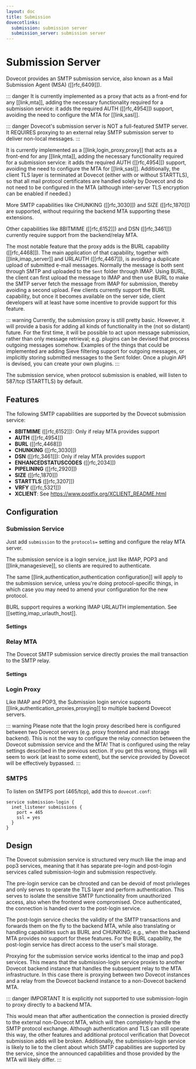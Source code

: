 ```yaml
---
layout: doc
title: Submission
dovecotlinks:
  submission: submission server
  submission_server: submission server
---
```


# Submission Server

Dovecot provides an SMTP submission service, also known as a Mail
Submission Agent (MSA) ([[rfc,6409]]).

::: danger
It is currently implemented as a proxy that acts as a front-end for any
[[link,mta]], adding the necessary functionality required for a submission
service: it adds the required AUTH ([[rfc,4954]]) support, avoiding
the need to configure the MTA for [[link,sasl]].

::: danger
Dovecot's submission server is NOT a full-featured SMTP server. It REQUIRES
proxying to an external relay SMTP submission server to deliver non-local
messages.
:::

It is currently implemented as a [[link,login_proxy,proxy]] that acts as a
front-end for any [[link,mta]], adding the necessary functionality required
for a submission service: it adds the required AUTH ([[rfc,4954]]) support,
avoiding the need to configure the MTA for [[link,sasl]]. Additionally, the
client TLS layer is terminated at Dovecot (either with or without STARTTLS),
so that all mail protocol certificates are handled solely by Dovecot and do
not need to be configured in the MTA (although inter-server TLS encryption
can be enabled if needed.)

More SMTP capabilities like CHUNKING ([[rfc,3030]]) and SIZE ([[rfc,1870]])
are supported, without requiring the backend MTA supporting these extensions.

Other capabilities like 8BITMIME ([[rfc,6152]]) and DSN ([[rfc,3461]])
currently require support from the backend/relay MTA.

The most notable feature that the proxy adds is the BURL capability
([[rfc,4468]]). The main application of that capability, together with
[[link,imap_server]] and URLAUTH ([[rfc,4467]]), is avoiding a duplicate
upload of submitted e-mail messages. Normally the message is both sent
through SMTP and uploaded to the `Sent` folder through IMAP. Using BURL,
the client can first upload the message to IMAP and then use BURL to make
the SMTP server fetch the message from IMAP for submission, thereby
avoiding a second upload. Few clients currently support the BURL
capability, but once it becomes available on the server side, client
developers will at least have some incentive to provide support for
this feature.

::: warning
Currently, the submission proxy is still pretty basic. However, it will
provide a basis for adding all kinds of functionality in the (not so distant)
future. For the first time, it will be possible to act upon message
submission, rather than only message retrieval; e.g. plugins can be devised
that process outgoing messages somehow. Examples of the things that could be
implemented are adding Sieve filtering support for outgoing messages, or
implicitly storing submitted messages to the Sent folder. Once a plugin API
is devised, you can create your own plugins.
:::

The submission service, when protocol submission is enabled, will listen to
587/tcp (STARTTLS) by default.

## Features

The following SMTP capabilities are supported by the Dovecot submission
service:

* **8BITMIME** ([[rfc,6152]]): Only if relay MTA provides support
* **AUTH** ([[rfc,4954]])
* **BURL** ([[rfc,4468]])
* **CHUNKING** ([[rfc,3030]])
* **DSN** ([[rfc,3461]]): Only if relay MTA provides support
* **ENHANCEDSTATUSCODES** ([[rfc,2034]])
* **PIPELINING** ([[rfc,2920]])
* **SIZE** ([[rfc,1870]])
* **STARTTLS** ([[rfc,3207]])
* **VRFY** ([[rfc,5321]])
* **XCLIENT**: See https://www.postfix.org/XCLIENT_README.html

## Configuration

### Submission Service

Just add `submission` to the `protocols=` setting and configure the relay
MTA server.

The submission service is a login service, just like IMAP, POP3 and
[[link,managesieve]], so clients are required to authenticate.

The same [[link,authentication,authentication configuration]] will apply to
the submission service, unless you're doing protocol-specific things,
in which case you may need to amend your configuration for the new protocol.

BURL support requires a working IMAP URLAUTH implementation. See
[[setting,imap_urlauth_host]].

#### Settings

<SettingsComponent tag="submission" />

### Relay MTA

The Dovecot SMTP submission service directly proxies the mail transaction to
the SMTP relay.

#### Settings

<SettingsComponent tag="submission_relay" />

### Login Proxy

Like IMAP and POP3, the Submission login service supports
[[link,authentication_proxies,proxying]] to multiple backend Dovecot servers.

::: warning
Please note that the login proxy described here is configured between two
Dovecot servers (e.g. proxy frontend and mail storage backend). This is
not the way to configure the relay connection between the Dovecot submission
service and the MTA! That is configured using the relay settings described in
the previous section. If you get this wrong, things will seem to work (at
least to some extent), but the service provided by Dovecot will be
effectively bypassed.
:::

### SMTPS

To listen on SMTPS port (465/tcp), add this to `dovecot.conf`:

```
service submission-login {
  inet_listener submissions {
    port = 465
    ssl = yes
  }
}
```

## Design

The Dovecot submission service is structured very much like the imap and
pop3 services, meaning that it has separate pre-login and post-login
services called submission-login and submission respectively.

The pre-login service can be chrooted and can be devoid of most privileges
and only serves to operate the TLS layer and perform authentication.
This serves to isolate the sensitive SMTP functionality from unauthorized
access, also when the frontend were compromised. Once authenticated, the
connection is handed over to the post-login service.

The post-login service checks the validity of the SMTP transactions and
forwards them on the fly to the backend MTA, while also translating or
handling capabilities such as BURL and CHUNKING; e.g., when the backend MTA
provides no support for these features. For the BURL capability, the
post-login service has direct access to the user's mail storage.

Proxying for the submission service works identical to the imap and pop3
services. This means that the submission-login service proxies to another
Dovecot backend instance that handles the subsequent relay to the MTA
infrastructure. In this case there is proxying between two Dovecot instances
and a relay from the Dovecot backend instance to a non-Dovecot backend MTA.

::: danger IMPORTANT
It is explicitly not supported to use submission-login to proxy directly to
a backend MTA.

This would mean that after authentication the connection is proxied directly
to the external non-Dovecot MTA, which will then completely handle the SMTP
protocol exchange. Although authentication and TLS can still operate this
way, the other features and additional protocol verification that Dovecot
submission adds will be broken. Additionally, the submission-login service
is likely to lie to the client about which SMTP capabilities are supported
by the service, since the announced capabilities and those provided by the
MTA will likely differ.
:::
